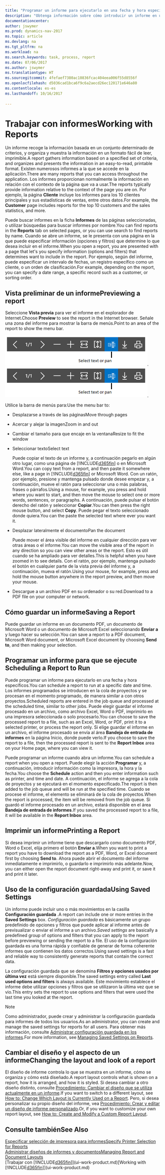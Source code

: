 ```yaml
---
title: "Programar un informe para ejecutarlo en una fecha y hora específicos"
description: "Obtenga información sobre cómo introducir un informe en una cola de proyectos y programarlo para que se procesa en una fecha y hora específicas."
documentationcenter: 
author: jswymer
ms.prod: dynamics-nav-2017
ms.topic: article
ms.devlang: na
ms.tgt_pltfrm: na
ms.workload: na
ms.search.keywords: task, process, report
ms.date: 07/06/2017
ms.author: jswymer
ms.translationtype: HT
ms.sourcegitcommit: 4fefaef7380ac10836fcac404eea006f55d8556f
ms.openlocfilehash: d5036cad1bca6f9c6a2aecd26ec120171e646a80
ms.contentlocale: es-es
ms.lasthandoff: 10/16/2017

---
```

# <a name="working-with-reports"></a><span data-ttu-id="bc5b5-103">Trabajar con informes</span><span class="sxs-lookup"><span data-stu-id="bc5b5-103">Working with Reports</span></span>
<span data-ttu-id="bc5b5-104">Un informe recoge la información basada en un conjunto determinado de criterios, y organiza y muestra la información en un formato fácil de leer, imprimible.</span><span class="sxs-lookup"><span data-stu-id="bc5b5-104">A report gathers information based on a specified set of criteria, and organizes and presents the information in an easy-to-read, printable format.</span></span> <span data-ttu-id="bc5b5-105">Existen numerosos informes a la que se accede en la aplicación.</span><span class="sxs-lookup"><span data-stu-id="bc5b5-105">There are many reports that you can access throughout the application.</span></span> <span data-ttu-id="bc5b5-106">Los informes proporcionan normalmente la información en relación con el contexto de la página que va a usar.</span><span class="sxs-lookup"><span data-stu-id="bc5b5-106">The reports typically provide information relative to the context of the page you are on.</span></span> <span data-ttu-id="bc5b5-107">Por ejemplo, la página **Cliente** incluye los informes para los 10 clientes principales y sus estadísticas de ventas, entre otros datos.</span><span class="sxs-lookup"><span data-stu-id="bc5b5-107">For example, the **Customer** page includes reports for the top 10 customers and the sales statistics, and more.</span></span>

<span data-ttu-id="bc5b5-108">Puede buscar informes en la ficha **Informes** de las páginas seleccionadas, o utilizar búsquedas para buscar informes por nombre.</span><span class="sxs-lookup"><span data-stu-id="bc5b5-108">You can find reports in the **Reports** tab on selected pages, or you can use search to find reports by name.</span></span> <span data-ttu-id="bc5b5-109">Cuando se abre un informe, se le presenta con una página en la que puede especificar información (opciones y filtros) que determine lo que desea incluir en el informe.</span><span class="sxs-lookup"><span data-stu-id="bc5b5-109">When you open a report, you are presented with a page that let's you specify information (options and filters) that determines want to include in the report.</span></span> <span data-ttu-id="bc5b5-110">Por ejemplo, según del informe, puede especificar un intervalo de fechas, un registro específico como un cliente, o un orden de clasificación.</span><span class="sxs-lookup"><span data-stu-id="bc5b5-110">For example, depending on the report, you can specify a date range, a specific record such as a customer, or sorting order.</span></span>

## <a name="previewing-a-report"></a><span data-ttu-id="bc5b5-111">Vista preliminar de un informe</span><span class="sxs-lookup"><span data-stu-id="bc5b5-111">Previewing a report</span></span>
<span data-ttu-id="bc5b5-112">Seleccione **Vista previa** para ver el informe en el explorador de Internet.</span><span class="sxs-lookup"><span data-stu-id="bc5b5-112">Choose **Preview** to see the report in the Internet browser.</span></span> <span data-ttu-id="bc5b5-113">Señale una zona del informe para mostrar la barra de menús.</span><span class="sxs-lookup"><span data-stu-id="bc5b5-113">Point to an area of the report to show the menu bar.</span></span>  

<span data-ttu-id="bc5b5-114">![Barra de herramientas Vista preliminar del informe](media/report_viewer.png "barra de herramientas Vista preliminar del informe").</span><span class="sxs-lookup"><span data-stu-id="bc5b5-114">![Report preview toolbar](media/report_viewer.png "Report preview toolbar").</span></span>

<span data-ttu-id="bc5b5-115">Utilice la barra de menús para:</span><span class="sxs-lookup"><span data-stu-id="bc5b5-115">Use the menu bar to:</span></span>

-   <span data-ttu-id="bc5b5-116">Desplazarse a través de las páginas</span><span class="sxs-lookup"><span data-stu-id="bc5b5-116">Move through pages</span></span>
-   <span data-ttu-id="bc5b5-117">Acercar y alejar la imagen</span><span class="sxs-lookup"><span data-stu-id="bc5b5-117">Zoom in and out</span></span>
-   <span data-ttu-id="bc5b5-118">Cambiar el tamaño para que encaje en la ventana</span><span class="sxs-lookup"><span data-stu-id="bc5b5-118">Resize to fit the window</span></span>
-   <span data-ttu-id="bc5b5-119">Seleccionar texto</span><span class="sxs-lookup"><span data-stu-id="bc5b5-119">Select text</span></span>

    <span data-ttu-id="bc5b5-120">Puede copiar el texto de un informe y, a continuación pegarlo en algún otro lugar, como una página de [!INCLUDE[d365fin](includes/d365fin_md.md)] o en Microsoft Word.</span><span class="sxs-lookup"><span data-stu-id="bc5b5-120">You can copy text from a report, and then paste it somewhere else, like a page in [!INCLUDE[d365fin](includes/d365fin_md.md)] or Microsoft Word.</span></span>  <span data-ttu-id="bc5b5-121">Con un ratón, por ejemplo, presione y mantenga pulsado donde desee empezar y, a continuación, mueve el ratón para seleccionar una o más palabras, frases o párrafos.</span><span class="sxs-lookup"><span data-stu-id="bc5b5-121">Using a mouse, for example, you press and hold where you want to start, and then move the mouse to select one or more words, sentences, or paragraphs.</span></span> <span data-ttu-id="bc5b5-122">A continuación, puede pulsar el botón derecho del ratón y seleccionar **Copiar**.</span><span class="sxs-lookup"><span data-stu-id="bc5b5-122">You can then press the right mouse button, and select **Copy**.</span></span> <span data-ttu-id="bc5b5-123">Puede pegar el texto seleccionado donde quiera.</span><span class="sxs-lookup"><span data-stu-id="bc5b5-123">You can the paste the selected text where ever you want it.</span></span>
-   <span data-ttu-id="bc5b5-124">Desplazar lateralmente el documento</span><span class="sxs-lookup"><span data-stu-id="bc5b5-124">Pan the document</span></span>

    <span data-ttu-id="bc5b5-125">Puede mover el área visible del informe en cualquier dirección para ver otras áreas o el informe.</span><span class="sxs-lookup"><span data-stu-id="bc5b5-125">You can move the visible area of the report in any direction so you can view other areas or the report.</span></span> <span data-ttu-id="bc5b5-126">Esto es útil cuando se ha ampliado para ver detalles.</span><span class="sxs-lookup"><span data-stu-id="bc5b5-126">This is helpful when you have zoomed in to see details.</span></span>  <span data-ttu-id="bc5b5-127">Con el ratón, por ejemplo, mantenga pulsado el botón en cualquier parte de la vista previa del informe y, a continuación, mueva el ratón.</span><span class="sxs-lookup"><span data-stu-id="bc5b5-127">Using your mouse, for example, press and hold the mouse button anywhere in the report preview, and then move your mouse.</span></span>

-   <span data-ttu-id="bc5b5-128">Descargue a un archivo PDF en su ordenador o su red.</span><span class="sxs-lookup"><span data-stu-id="bc5b5-128">Download to a PDF file on your computer or network.</span></span>


## <a name="saving-a-report"></a><span data-ttu-id="bc5b5-129">Cómo guardar un informe</span><span class="sxs-lookup"><span data-stu-id="bc5b5-129">Saving a Report</span></span>
<span data-ttu-id="bc5b5-130">Puede guardar un informe en un documento PDF, un documento de Microsoft Word o un documento de Microsoft Excel seleccionando **Enviar a** y luego hacer su selección.</span><span class="sxs-lookup"><span data-stu-id="bc5b5-130">You can save a report to a PDF document, Microsoft Word document, or Microsoft Excel document by choosing **Send to**, and then making your selection.</span></span> 

## <span data-ttu-id="bc5b5-131"><a name="ScheduleReport"></a> Programar un informe para que se ejecute</span><span class="sxs-lookup"><span data-stu-id="bc5b5-131"><a name="ScheduleReport"></a> Scheduling a Report to Run</span></span>
<span data-ttu-id="bc5b5-132">Puede programar un informe para ejecutarlo en una fecha y hora específicos.</span><span class="sxs-lookup"><span data-stu-id="bc5b5-132">You can schedule a report to run at a specific date and time.</span></span> <span data-ttu-id="bc5b5-133">Los informes programados se introducen en la cola de proyectos y se procesan en el momento programado, de manera similar a con otros proyectos.</span><span class="sxs-lookup"><span data-stu-id="bc5b5-133">Scheduled reports are entered in the job queue and processed at the scheduled time, similar to other jobs.</span></span> <span data-ttu-id="bc5b5-134">Puede elegir guardar el informe procesado en un archivo, como archivo Excel, Word o PDF, imprimirlo en una impresora seleccionada o solo procesarlo.</span><span class="sxs-lookup"><span data-stu-id="bc5b5-134">You can choose to save the processed report to a file, such as an Excel, Word, or PDF, print it to a selected printer, or process the report only.</span></span> <span data-ttu-id="bc5b5-135">Si elige guardar el informe en un archivo, el informe procesado se envía al área **Bandeja de entrada de informes** en la página Inicio, donde puede verlo.</span><span class="sxs-lookup"><span data-stu-id="bc5b5-135">If you choose to save the report to a file, then the processed report is sent to the **Report Inbox** area on your Home page, where you can view it.</span></span>

<span data-ttu-id="bc5b5-136">Puede programar un informe cuando abra un informe.</span><span class="sxs-lookup"><span data-stu-id="bc5b5-136">You can schedule a report when you open a report.</span></span> <span data-ttu-id="bc5b5-137">Puede elegir la acción **Programar** y, a continuación, introducir información como la impresora, la hora y la fecha.</span><span class="sxs-lookup"><span data-stu-id="bc5b5-137">You choose the **Schedule** action and then you enter information such as printer, and time and date.</span></span> <span data-ttu-id="bc5b5-138">A continuación, el informe se agrega a la cola de proyectos y se ejecutará en el momento especificado.</span><span class="sxs-lookup"><span data-stu-id="bc5b5-138">The report is then added to the job queue and will be run at the specified time.</span></span> <span data-ttu-id="bc5b5-139">Cuando se procese el informe, el elemento se eliminará de la cola de proyectos.</span><span class="sxs-lookup"><span data-stu-id="bc5b5-139">When the report is processed, the item will be removed from the job queue.</span></span> <span data-ttu-id="bc5b5-140">Si guardó el informe procesado en un archivo, estará disponible en el área **Bandeja de entrada de informes**.</span><span class="sxs-lookup"><span data-stu-id="bc5b5-140">If you saved the processed report to a file, it will be available in the **Report Inbox** area.</span></span>

## <span data-ttu-id="bc5b5-141"><a name="PrintReport"></a>Imprimir un informe</span><span class="sxs-lookup"><span data-stu-id="bc5b5-141"><a name="PrintReport"></a>Printing a Report</span></span>
<span data-ttu-id="bc5b5-142">Si desea imprimir un informe tiene que descargarlo como documento PDF, Word o Excel, elija primero el botón **Enviar a**.</span><span class="sxs-lookup"><span data-stu-id="bc5b5-142">When you want to print a report you have to download the report as a PDF, Word, or Excel document first by choosing **Send to**.</span></span> <span data-ttu-id="bc5b5-143">Ahora puede abrir el documento del informe inmediatamente e imprimirlo, o guardarlo e imprimirlo más adelante.</span><span class="sxs-lookup"><span data-stu-id="bc5b5-143">Now, you can either open the report document right-away and print it, or save it and print it later.</span></span>

## <a name="using-saved-settings"></a><span data-ttu-id="bc5b5-144">Uso de la configuración guardada</span><span class="sxs-lookup"><span data-stu-id="bc5b5-144">Using Saved Settings</span></span>
<span data-ttu-id="bc5b5-145">Un informe puede incluir uno o más movimientos en la casilla **Configuración guardada** .</span><span class="sxs-lookup"><span data-stu-id="bc5b5-145">A report can include one or more entries in the **Saved Settings** box.</span></span> <span data-ttu-id="bc5b5-146">*Configuración guardada* es básicamente un grupo predefinido de opciones y filtros que puede aplicar al informe antes de previsualizar o enviar el informe a un archivo.</span><span class="sxs-lookup"><span data-stu-id="bc5b5-146">*Saved settings* are basically a predefined group of options and filters that you can apply to the report before previewing or sending the report to a file.</span></span> <span data-ttu-id="bc5b5-147">El uso de la configuración guardada es una forma rápida y confiable de generar de forma coherente informes que contienen los datos correctos.</span><span class="sxs-lookup"><span data-stu-id="bc5b5-147">Using saved settings is a fast and reliable way to consistently generate reports that contain the correct data.</span></span>

<span data-ttu-id="bc5b5-148">La configuración guardada que se denomina **Filtros y opciones usados por última vez** está siempre disponible.</span><span class="sxs-lookup"><span data-stu-id="bc5b5-148">The saved settings entry called **Last used options and filters** is always available.</span></span> <span data-ttu-id="bc5b5-149">Este movimiento establece el informe debe utilizar opciones y filtros que se utilizaron la última vez que se vio.</span><span class="sxs-lookup"><span data-stu-id="bc5b5-149">This entry sets the report to use options and filters that were used the last time you looked at the report.</span></span>

>[!NOTE]
><span data-ttu-id="bc5b5-150">Como administrador, puede crear y administrar la configuración guardada para informes de todos los usuarios.</span><span class="sxs-lookup"><span data-stu-id="bc5b5-150">As an administrator, you can create and manage the saved settings for reports for all users.</span></span> <span data-ttu-id="bc5b5-151">Para obtener más información, consulte [Administrar configuración guardada en los informes](reports-saving-reusing-settings.md).</span><span class="sxs-lookup"><span data-stu-id="bc5b5-151">For more information, see [Managing Saved Settings on Reports](reports-saving-reusing-settings.md).</span></span>

## <a name="changing-the-layout-and-look-of-a-report"></a><span data-ttu-id="bc5b5-152">Cambiar el diseño y el aspecto de un informe</span><span class="sxs-lookup"><span data-stu-id="bc5b5-152">Changing the layout and look of a report</span></span>
<span data-ttu-id="bc5b5-153">El diseño de informe controla lo que se muestra en un informe, cómo se organiza y cómo está diseñado.</span><span class="sxs-lookup"><span data-stu-id="bc5b5-153">A report layout controls what is shown on a report, how it is arranged, and how it is styled.</span></span> <span data-ttu-id="bc5b5-154">Si desea cambiar a otro diseño distinto, consulte [Procedimiento: Cambiar el diseño que se utiliza actualmente en un informe](ui-how-change-layout-currently-used-report.md).</span><span class="sxs-lookup"><span data-stu-id="bc5b5-154">If you want to switch to a different layout, see [How to: Change Which Layout is Currently Used on a Report](ui-how-change-layout-currently-used-report.md).</span></span> <span data-ttu-id="bc5b5-155">Pero, si desea personalizar su propio diseño del informe, vea [Procedimiento: Crear y editar un diseño de informe personalizado](ui-how-create-custom-report-layout.md).</span><span class="sxs-lookup"><span data-stu-id="bc5b5-155">Or, if you want to customize your own report layout, see [How to: Create and Modify a Custom Report Layout](ui-how-create-custom-report-layout.md).</span></span>

## <a name="see-also"></a><span data-ttu-id="bc5b5-156">Consulte también</span><span class="sxs-lookup"><span data-stu-id="bc5b5-156">See Also</span></span>
[<span data-ttu-id="bc5b5-157">Especificar selección de impresora para informes</span><span class="sxs-lookup"><span data-stu-id="bc5b5-157">Specify Printer Selection for Reports</span></span>](ui-specify-printer-selection-reports.md)  
[<span data-ttu-id="bc5b5-158">Administrar diseños de informes y documentos</span><span class="sxs-lookup"><span data-stu-id="bc5b5-158">Managing Report and Document Layouts</span></span>](ui-manage-report-layouts.md)  
<span data-ttu-id="bc5b5-159">[Trabajar con [!INCLUDE[d365fin](includes/d365fin_md.md)]](ui-work-product.md)</span><span class="sxs-lookup"><span data-stu-id="bc5b5-159">[Working with [!INCLUDE[d365fin](includes/d365fin_md.md)]](ui-work-product.md)</span></span>

